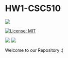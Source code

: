 # HW1-CSC510
<img src="https://img.shields.io/badge/Python-3776AB?style=for-the-badge&logo=python&logoColor=white" />

[![License: MIT](https://img.shields.io/badge/License-MIT-yellow.svg)](https://opensource.org/licenses/MIT)

<img src="https://img.shields.io/badge/Linux-FCC624?style=for-the-badge&logo=linux&logoColor=black" />

<img src="https://github.com/SoftwareEngNoobs/HW1-CSC510/actions/workflows/python-app.yml/badge.svg" />

Welcome to our Repository :)
